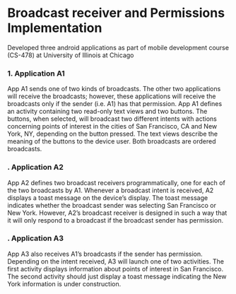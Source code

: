 # Broadcast receiver and Permissions Implementation
Developed three android applications as part of mobile development course (CS-478) at University of Illinois at Chicago

### 1. Application A1
App A1 sends one of two kinds of broadcasts. The other two applications will receive the broadcasts; however, these applications will receive the broadcasts only if the sender (i.e. A1) has that permission. App A1 defines an activity containing two read-only text views and two buttons. The buttons, when selected, will broadcast two different intents with actions concerning points of interest in the cities of San Francisco, CA and New York, NY, depending on the button pressed. The text views describe the meaning of the buttons to the device user. Both broadcasts
are ordered broadcasts.

### . Application A2 
App A2 defines two broadcast receivers programmatically, one for each of the two broadcasts by A1. Whenever a broadcast intent is received, A2 displays a toast message on the device’s display. The toast message indicates whether the broadcast sender was selecting San Francisco or New York. However, A2’s broadcast receiver is designed in such a way that it will only respond to a broadcast if the broadcast sender has permission.

### . Application A3 
App A3 also receives A1’s broadcasts if the sender has permission. Depending on the intent received, A3 will launch one of two activities. The first activity displays information about points of interest in San Francisco. The second activity should just display a toast
message indicating the New York information is under construction.
